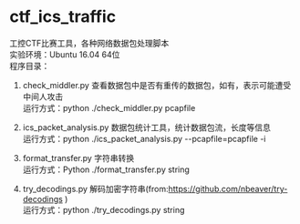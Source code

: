 # ctf_ics_traffic
工控CTF比赛工具，各种网络数据包处理脚本  
实验环境：Ubuntu 16.04 64位  
程序目录：  
1. check_middler.py        查看数据包中是否有重传的数据包，如有，表示可能遭受中间人攻击  
运行方式：python ./check_middler.py  pcapfile
  
2. ics_packet_analysis.py  数据包统计工具，统计数据包流，长度等信息  
运行方式：python ./ics_packet_analysis.py --pcapfile=pcapfile -i    
  
3. format_transfer.py      字符串转换  
运行方式：Python ./format_transfer.py  string    
  
4. try_decodings.py        解码加密字符串(from:https://github.com/nbeaver/try-decodings )    
运行方式：python ./try_decodings.py  string
